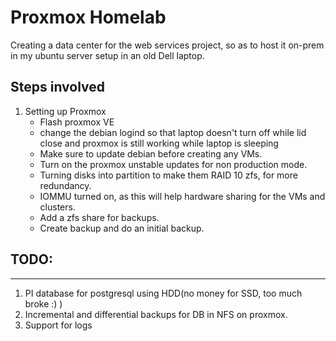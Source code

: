 # Proxmox Homelab

Creating a data center for the web services project, so as to host it on-prem in my ubuntu server setup in an old Dell laptop.

## Steps involved

1. Setting up Proxmox
    - Flash proxmox VE
    - change the debian logind so that laptop doesn't turn off while lid close and proxmox is still working while laptop is sleeping
    - Make sure to update debian before creating any VMs.
    - Turn on the proxmox unstable updates for non production mode.
    - Turning disks into partition to make them RAID 10 zfs, for more redundancy.
    - IOMMU turned on, as this will help hardware sharing for the VMs and clusters.
    - Add a zfs share for backups.
    - Create backup and do an initial backup.
  



## TODO:
-------
1. PI database for postgresql using HDD(no money for SSD, too much broke :) )
2. Incremental and differential backups for DB in NFS on proxmox.
3. Support for logs
